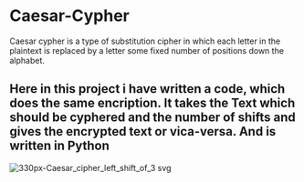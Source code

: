 # Caesar-Cypher

  Caesar cypher is a type of substitution cipher in which each letter in the plaintext is replaced by a letter some fixed number of positions down the alphabet.

  Here in this project i have written a code, which does the same encription. It takes the Text which should be cyphered and the number of shifts and gives the encrypted text or vica-versa. And is written in Python
-------------------------------------------------------------------------------------------------------------------------------------------------------------------------
![330px-Caesar_cipher_left_shift_of_3 svg](https://user-images.githubusercontent.com/71422258/193457771-26c77b32-ce07-4b27-84da-53cf75ad1ca1.png)
